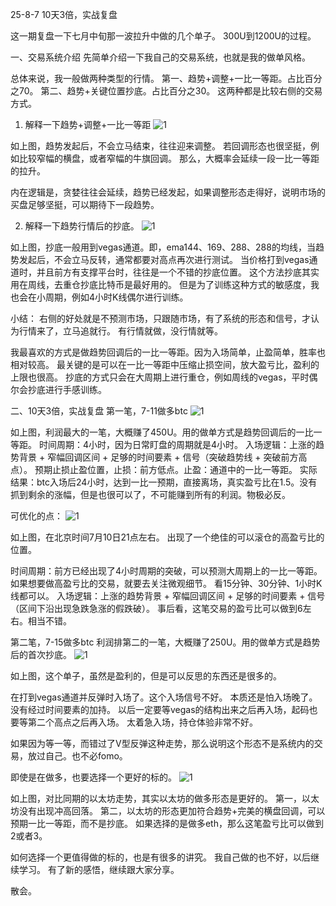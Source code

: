 25-8-7 10天3倍，实战复盘

这一期复盘一下七月中旬那一波拉升中做的几个单子。
300U到1200U的过程。

一、交易系统介绍
先简单介绍一下我自己的交易系统，也就是我的做单风格。

总体来说，我一般做两种类型的行情。
第一、趋势+调整+一比一等距。占比百分之70。
第二、趋势+关键位置抄底。占比百分之30。
这两种都是比较右侧的交易方式。

1. 解释一下趋势+调整+一比一等距
![1](image/1.jpg)

如上图，趋势发起后，不会立马结束，往往迎来调整。
若回调形态也很坚挺，例如比较窄幅的横盘，或者窄幅的牛旗回调。
那么，大概率会延续一段一比一等距的拉升。

内在逻辑是，贪婪往往会延续，趋势已经发起，如果调整形态走得好，说明市场的买盘足够坚挺，可以期待下一段趋势。

2. 解释一下趋势行情后的抄底。
![1](image/2.jpg)

如上图，抄底一般用到vegas通道。即，ema144、169、288、288的均线，当趋势发起后，不会立马反转，通常都要对高点再次进行测试。
当价格打到vegas通道时，并且前方有支撑平台时，往往是一个不错的抄底位置。
这个方法抄底其实用在周线，去重仓抄底比特币是最好用的。
但是为了训练这种方式的敏感度，我也会在小周期，例如4小时K线偶尔进行训练。

小结：
右侧的好处就是不预测市场，只跟随市场，有了系统的形态和信号，才认为行情来了，立马追就行。
有行情就做，没行情就等。

我最喜欢的方式是做趋势回调后的一比一等距。因为入场简单，止盈简单，胜率也相对较高。
最关键的是可以在一比一等距中压缩止损空间，放大盈亏比，盈利的上限也很高。
抄底的方式只会在大周期上进行重仓，例如周线的vegas，平时偶尔会抄底进行手感训练。

二、10天3倍，实战复盘
第一笔，7-11做多btc
![1](image/3.jpg)

如上图，利润最大的一笔，大概赚了450U。用的做单方式是趋势回调后的一比一等距。
时间周期：4小时，因为日常盯盘的周期就是4小时。
入场逻辑：上涨的趋势背景 + 窄幅回调区间 + 足够的时间要素 + 信号（突破趋势线 + 突破前方高点）。
预期止损止盈位置，止损：前方低点。止盈：通道中的一比一等距。
实际结果：btc入场后24小时，达到一比一预期，直接离场，真实盈亏比在1.5。没有抓到剩余的涨幅，但是也很可以了，不可能赚到所有的利润。物极必反。

可优化的点：
![1](image/4.jpg)

如上图，在北京时间7月10日21点左右。
出现了一个绝佳的可以滚仓的高盈亏比的位置。

时间周期：前方已经出现了4小时周期的突破，可以预测大周期上的一比一等距。如果想要做高盈亏比的交易，就要去关注微观细节。
看15分钟、30分钟、1小时K线都可以。
入场逻辑：上涨的趋势背景 + 窄幅回调区间 + 足够的时间要素 + 信号（区间下沿出现急跌急涨的假跌破）。
事后看，这笔交易的盈亏比可以做到6左右。相当不错。

第二笔，7-15做多btc
利润排第二的一笔，大概赚了250U。用的做单方式是趋势后的首次抄底。
![1](image/5.jpg)

如上图，这个单子，虽然是盈利的，但是可以反思的东西还是很多的。

在打到vegas通道并反弹时入场了。这个入场信号不好。
本质还是怕入场晚了。没有经过时间要素的加持。
以后一定要等vegas的结构出来之后再入场，起码也要等第二个高点之后再入场。
太着急入场，持仓体验非常不好。

如果因为等一等，而错过了V型反弹这种走势，那么说明这个形态不是系统内的交易，放过自己。也不必fomo。

即使是在做多，也要选择一个更好的标的。
![1](image/6.jpg)

如上图，对比同期的以太坊走势，其实以太坊的做多形态是更好的。
第一，以太坊没有出现冲高回落。
第二，以太坊的形态更加符合趋势+完美的横盘回调，可以预期一比一等距，而不是抄底。
如果选择的是做多eth，那么这笔盈亏比可以做到2或者3。

如何选择一个更值得做的标的，也是有很多的讲究。
我自己做的也不好，以后继续学习。
有了新的感悟，继续跟大家分享。

散会。